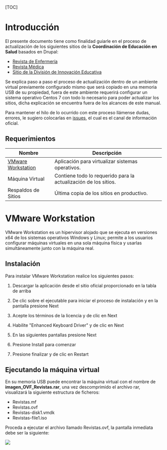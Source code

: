 [TOC]

# Introducción

El presente documento tiene como finalidad guiarle en el proceso de actualización de los siguientes sitios de la **Coordinación de Educación en Salud** basados en Drupal:

- [Revista de Enfermería](http://revistaenfermeria.imss.gob.mx)
- [Revista Médica](http://revistamedica.imss.gob.mx)
- [Sitio de la División de Innovación Educativa](http://innovacioneducativa.imss.gob.mx)

Se explica paso a paso el proceso de actualización dentro de un ambiente virtual previamente configurado mismo que será copiado en una memoria USB de su propiedad, fuera de este ambiente requerirá configurar un sistema operativo Centos 7 con todo lo necesario para poder actualizar los sitios, dicha explicación se encuentra fuera de los alcances de este manual.

Para mantener el hilo de lo ocurrido con este proceso llámense dudas, errores, le sugiero colocarlas 
en [issues](https://github.com/ocerecedo/imss-actualizacion-sitios-drupal/issues), el cual es el canal de información oficial.

## Requerimientos

| Nombre                                      | Descripción                                                  |
| ------------------------------------------- | ------------------------------------------------------------ |
| [VMware Workstation](http://bit.ly/31VnOtl) | Aplicación para virtualizar sistemas operativos.             |
| Máquina Virtual                             | Contiene todo lo requerido para la actualización de los sitios. |
| Respaldos de Sitios                         | Última copia de los sitios en productivo.                    |

# VMware Workstation

VMware Workstation es un hipervisor alojado que se ejecuta en versiones x64 de los sistemas operativos Windows y Linux; permite a los usuarios configurar máquinas virtuales en una sola máquina física y usarlas simultáneamente junto con la máquina real.

## Instalación

Para instalar VMware Workstation realice los siguientes pasos:

1. Descargar la aplicación desde el sitio oficial proporcionado en la tabla de arriba

2. De clic sobre el ejecutable para iniciar el proceso de instalación y en la pantalla presione Next

3. Acepte los términos de la licencia y de clic en Next

4. Habilite "Enhanced Keyboard Driver" y de clic en Next

5. En las siguientes pantallas presione Next

6. Presione Install para comenzar

7. Presione finalizar y de clic en Restart

## Ejecutando la máquina virtual

En su memoria USB puede encontrar la máquina virtual con el nombre de **imagen_OVF_Revistas.rar**, una vez descomprimido el archivo rar, visualizará la siguiente estructura de ficheros:

- Revistas.mf
- Revistas.ovf
- Revistas-disk1.vmdk
- Revistas-file1.iso

Proceda a ejecutar el archivo llamado Revistas.ovf, la pantalla inmediata debe ser la siguiente:

![](C:\Users\nuxbaster\Documents\imss-actualizacion-sitios-drupal\docs\source\_static\import_Virtual_Machine.png)